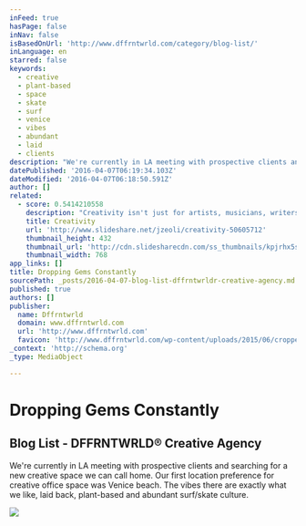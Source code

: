 ```yaml
---
inFeed: true
hasPage: false
inNav: false
isBasedOnUrl: 'http://www.dffrntwrld.com/category/blog-list/'
inLanguage: en
starred: false
keywords:
  - creative
  - plant-based
  - space
  - skate
  - surf
  - venice
  - vibes
  - abundant
  - laid
  - clients
description: "We're currently in LA meeting with prospective clients and searching for a new creative space we can call home. Our first location preference for creative office space was Venice beach. The vibes there are exactly what we like, laid back, plant-based and abundant surf/skate culture."
datePublished: '2016-04-07T06:19:34.103Z'
dateModified: '2016-04-07T06:18:50.591Z'
author: []
related:
  - score: 0.5414210558
    description: "Creativity isn't just for artists, musicians, writers, and designers. We all have the ability to be excellent creative thinkers. - https://www.milestechnologi..."
    title: Creativity
    url: 'http://www.slideshare.net/jzeoli/creativity-50605712'
    thumbnail_height: 432
    thumbnail_url: 'http://cdn.slidesharecdn.com/ss_thumbnails/kpjrhx5stgaqoaesnh7r-signature-3f945d39ba23dd9cfcfd3fee5874bd5293c55aa2180b30512d3379a1f65479ee-poli-150716175148-lva1-app6892-thumbnail-4.jpg?cb=1438021298'
    thumbnail_width: 768
app_links: []
title: Dropping Gems Constantly
sourcePath: _posts/2016-04-07-blog-list-dffrntwrldr-creative-agency.md
published: true
authors: []
publisher:
  name: Dffrntwrld
  domain: www.dffrntwrld.com
  url: 'http://www.dffrntwrld.com'
  favicon: 'http://www.dffrntwrld.com/wp-content/uploads/2015/06/cropped-favicon1-192x192.png'
_context: 'http://schema.org'
_type: MediaObject

---
```

# Dropping Gems Constantly

<article style=""><h1>Blog List - DFFRNTWRLD® Creative Agency</h1><p>We're currently in LA meeting with prospective clients and searching for a new creative space we can call home. Our first location preference for creative office space was Venice beach. The vibes there are exactly what we like, laid back, plant-based and abundant surf/skate culture.</p><img src="http://www.dffrntwrld.com/wp-content/uploads/2016/04/hh1.jpg" /></article>